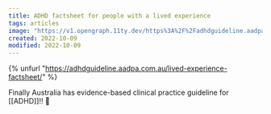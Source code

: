 ```yaml
---
title: ADHD factsheet for people with a lived experience
tags: articles
image: "https://v1.opengraph.11ty.dev/https%3A%2F%2Fadhdguideline.aadpa.com.au%2Flived-experience-factsheet%2F/onerror/"
created: 2022-10-09
modified: 2022-10-09
---
```


{% unfurl "https://adhdguideline.aadpa.com.au/lived-experience-factsheet/" %}

Finally Australia has evidence-based clinical practice guideline for [[ADHD]]!! :tada:
